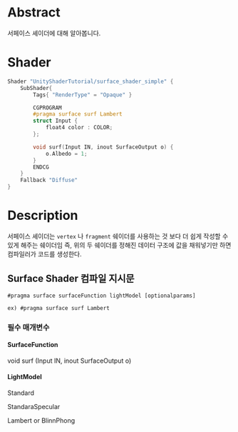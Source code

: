 # Abstract

서페이스 셰이더에 대해 알아봅니다.

# Shader

```c
Shader "UnityShaderTutorial/surface_shader_simple" {
	SubShader{
		Tags{ "RenderType" = "Opaque" }

		CGPROGRAM
		#pragma surface surf Lambert
		struct Input {
			float4 color : COLOR;
		};

		void surf(Input IN, inout SurfaceOutput o) {
			o.Albedo = 1;
		}
		ENDCG
	}
	Fallback "Diffuse"
}
```

# Description

서페이스 셰이더는 `vertex` 나 `fragment` 쉐이더를 사용하는 것 보다 더 쉽게 작성할 수 있게 해주는 쉐이더임
즉, 위의 두 쉐이더를 정해진 데이터 구조에 값을 채워넣기만 하면 컴파일러가 코드를 생성한다.

## Surface Shader 컴파일 지시문

```
#pragma surface surfaceFunction lightModel [optionalparams]

ex) #pragma surface surf Lambert
```

### 필수 매개변수

#### SurfaceFunction

void surf (Input IN, inout SurfaceOutput o)

#### LightModel

Standard

StandaraSpecular

Lambert or BlinnPhong